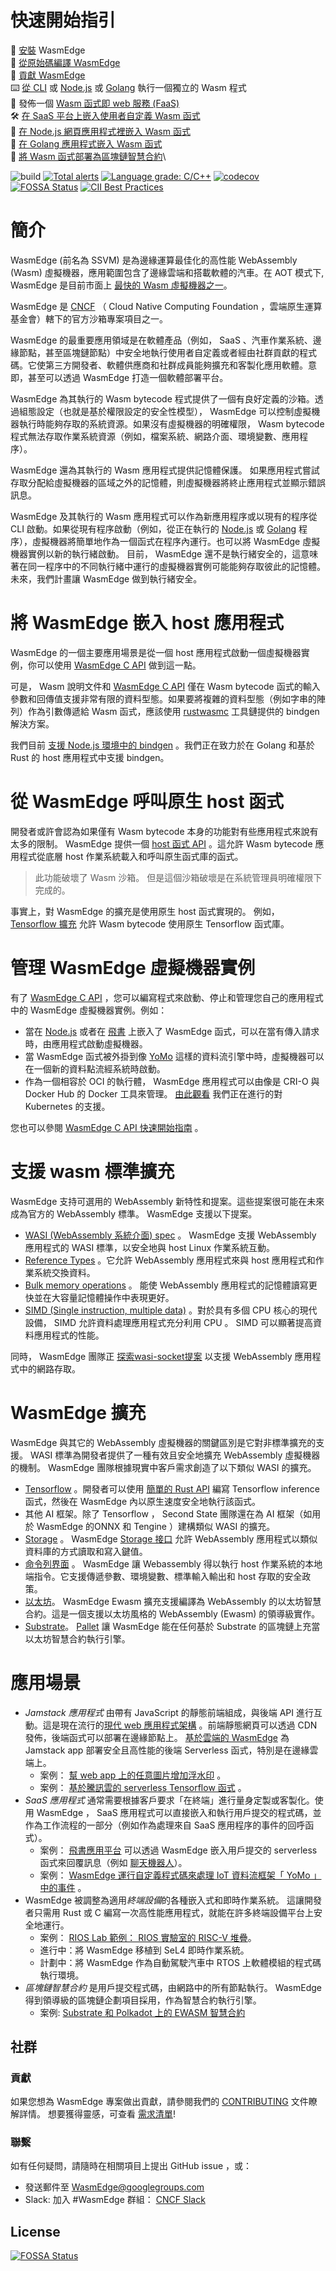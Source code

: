 
# 快速開始指引

🚀 [安裝](docs/install.md) WasmEdge\
🤖 [從原始碼編譯 WasmEdge](docs/build.md)\
🤖 [貢獻 WasmEdge](docs/contribution.md)\
⌨️ [從 CLI](docs/run.md)  或 [Node.js](https://github.com/second-state/wasm-learning/tree/master/ssvm/file-example) 或 [Golang](https://github.com/second-state/WasmEdge-go/tree/master/examples/go_mtcnn) 執行一個獨立的 Wasm 程式\
💭 發佈一個 [Wasm 函式即 web 服務 (FaaS)](https://www.secondstate.io/articles/getting-started-with-function-as-a-service-in-rust/)\
🛠 [在 SaaS 平台上嵌入使用者自定義 Wasm 函式](http://reactor.secondstate.info/zh/docs/user-create-a-bot.html)\
🔩 [在 Node.js 網頁應用程式裡嵌入 Wasm 函式](https://www.secondstate.io/articles/getting-started-with-rust-function/)\
🔌 [在 Golang 應用程式嵌入 Wasm 函式](https://github.com/second-state/WasmEdge-go/tree/master/examples/go_PassBytes)\
🔗 [將 Wasm 函式部署為區塊鏈智慧合約](https://medium.com/ethereum-on-steroids/running-ethereum-smart-contracts-in-a-substrate-blockchain-56fbc27fc95a)\

![build](https://github.com/WasmEdge/WasmEdge/workflows/build/badge.svg)
[![Total alerts](https://img.shields.io/lgtm/alerts/g/WasmEdge/WasmEdge.svg?logo=lgtm&logoWidth=18)](https://lgtm.com/projects/g/WasmEdge/WasmEdge/alerts/)
[![Language grade: C/C++](https://img.shields.io/lgtm/grade/cpp/g/WasmEdge/WasmEdge.svg?logo=lgtm&logoWidth=18)](https://lgtm.com/projects/g/WasmEdge/WasmEdge/context:cpp)
[![codecov](https://codecov.io/gh/WasmEdge/WasmEdge/branch/master/graph/badge.svg)](https://codecov.io/gh/WasmEdge/WasmEdge)
[![FOSSA Status](https://app.fossa.com/api/projects/git%2Bgithub.com%2FWasmEdge%2FWasmEdge.svg?type=shield)](https://app.fossa.com/projects/git%2Bgithub.com%2FWasmEdge%2FWasmEdge?ref=badge_shield)
[![CII Best Practices](https://bestpractices.coreinfrastructure.org/projects/5059/badge)](https://bestpractices.coreinfrastructure.org/projects/5059)

# 簡介

WasmEdge (前名為 SSVM) 是為邊緣運算最佳化的高性能 WebAssembly (Wasm) 虛擬機器，應用範圍包含了邊緣雲端和搭載軟體的汽車。在 AOT 模式下, WasmEdge 是目前市面上 [最快的 Wasm 虛擬機器之一](https://ieeexplore.ieee.org/document/9214403)。

WasmEdge 是 [CNCF](https://www.cncf.io/) （ Cloud Native Computing Foundation ，雲端原生運算基金會）轄下的官方沙箱專案項目之一。

WasmEdge 的最重要應用領域是在軟體產品（例如， SaaS 、汽車作業系統、邊緣節點，甚至區塊鏈節點）中安全地執行使用者自定義或者經由社群貢獻的程式碼。它使第三方開發者、軟體供應商和社群成員能夠擴充和客製化應用軟體。意即，甚至可以透過 WasmEdge 打造一個軟體部署平台。

WasmEdge 為其執行的 Wasm bytecode 程式提供了一個有良好定義的沙箱。透過組態設定（也就是基於權限設定的安全性模型）， WasmEdge 可以控制虛擬機器執行時能夠存取的系統資源。如果沒有虛擬機器的明確權限， Wasm bytecode 程式無法存取作業系統資源（例如，檔案系統、網路介面、環境變數、應用程序）。

WasmEdge 還為其執行的 Wasm 應用程式提供記憶體保護。 如果應用程式嘗試存取分配給虛擬機器的區域之外的記憶體，則虛擬機器將終止應用程式並顯示錯誤訊息。

WasmEdge 及其執行的 Wasm 應用程式可以作為新應用程序或以現有的程序從 CLI 啟動。如果從現有程序啟動（例如，從正在執行的 [Node.js](https://www.secondstate.io/articles/getting-started-with-rust-function/) 或 [Golang](https://github.com/second-state/wasmedge-go) 程序），虛擬機器將簡單地作為一個函式在程序內運行。也可以將 WasmEdge 虛擬機器實例以新的執行緒啟動。 目前， WasmEdge 還不是執行緒安全的，這意味著在同一程序中的不同執行緒中運行的虛擬機器實例可能能夠存取彼此的記憶體。 未來，我們計畫讓 WasmEdge 做到執行緒安全。


# 將 WasmEdge 嵌入 host 應用程式

WasmEdge 的一個主要應用場景是從一個 host 應用程式啟動一個虛擬機器實例，你可以使用 [WasmEdge C API](https://github.com/WasmEdge/WasmEdge/blob/master/include/api/wasmedge/wasmedge.h) 做到這一點。

可是， Wasm 說明文件和 [WasmEdge C API](https://github.com/WasmEdge/WasmEdge/blob/master/include/api/wasmedge/wasmedge.h) 僅在 Wasm bytecode 函式的輸入參數和回傳值支援非常有限的資料型態。如果要將複雜的資料型態（例如字串的陣列）作為引數傳遞給 Wasm 函式，應該使用 [rustwasmc](https://github.com/second-state/rustwasmc) 工具鏈提供的 bindgen 解決方案。

我們目前 [支援 Node.js 環境中的 bindgen](https://www.secondstate.io/articles/getting-started-with-rust-function/) 。我們正在致力於在 Golang 和基於 Rust 的 host 應用程式中支援 bindgen。

# 從 WasmEdge 呼叫原生 host 函式

開發者或許會認為如果僅有 Wasm bytecode 本身的功能對有些應用程式來說有太多的限制。 WasmEdge 提供一個 [host 函式 API](https://github.com/WasmEdge/WasmEdge/blob/master/docs/host_function.md) 。這允許 Wasm bytecode 應用程式從底層 host 作業系統載入和呼叫原生函式庫的函式。

>此功能破壞了 Wasm 沙箱。 但是這個沙箱破壞是在系統管理員明確權限下完成的。

事實上，對 WasmEdge 的擴充是使用原生 host 函式實現的。 例如， [Tensorflow 擴充](https://www.secondstate.io/articles/wasi-tensorflow/) 允許 Wasm bytecode 使用原生 Tensorflow 函式庫。

# 管理 WasmEdge 虛擬機器實例

有了 [WasmEdge C API](docs/c_api.md) ，您可以編寫程式來啟動、停止和管理您自己的應用程式中的 WasmEdge 虛擬機器實例。例如：

* 當在 [Node.js](https://www.secondstate.io/articles/getting-started-with-rust-function/) 或者在 [飛書](http://reactor.secondstate.info/zh/docs/user-create-a-bot.html) 上嵌入了 WasmEdge 函式，可以在當有傳入請求時，由應用程式啟動虛擬機器。
* 當 WasmEdge 函式被外掛到像 [YoMo](https://github.com/yomorun/yomo-flow-ssvm-example) 這樣的資料流引擎中時，虛擬機器可以在一個新的資料點流經系統時啟動。
* 作為一個相容於 OCI 的執行體， WasmEdge 應用程式可以由像是 CRI-O 與 Docker Hub 的 Docker 工具來管理。 [由此觀看](https://github.com/second-state/runw) 我們正在進行的對 Kubernetes 的支援。

您也可以參閱 [WasmEdge C API 快速開始指南](docs/c_api_quick_start.md) 。

# 支援 wasm 標準擴充

WasmEdge 支持可選用的 WebAssembly 新特性和提案。這些提案很可能在未來成為官方的 WebAssembly 標準。 WasmEdge 支援以下提案。

* [WASI (WebAssembly 系統介面) spec](https://github.com/WebAssembly/WASI) 。 WasmEdge 支援 WebAssembly 應用程式的 WASI 標準，以安全地與 host Linux 作業系統互動。
* [Reference Types](https://webassembly.github.io/reference-types/core/) 。它允許 WebAssembly 應用程式來與 host 應用程式和作業系統交換資料。
* [Bulk memory operations](https://github.com/WebAssembly/bulk-memory-operations/blob/master/proposals/bulk-memory-operations/Overview.md) 。 能使 WebAssembly 應用程式的記憶體讀寫更快並在大容量記憶體操作中表現更好。
* [SIMD (Single instruction, multiple data)](https://github.com/second-state/SSVM/blob/master/docs/simd.md) 。對於具有多個 CPU 核心的現代設備， SIMD 允許資料處理應用程式充分利用 CPU 。 SIMD 可以顯著提高資料應用程式的性能。

同時， WasmEdge 團隊正 [探索wasi-socket提案](https://github.com/second-state/w13e_wasi_socket) 以支援 WebAssembly 應用程式中的網路存取。

# WasmEdge 擴充

WasmEdge 與其它的 WebAssembly 虛擬機器的關鍵區別是它對非標準擴充的支援。 WASI 標準為開發者提供了一種有效且安全地擴充 WebAssembly 虛擬機器的機制。 WasmEdge 團隊根據現實中客戶需求創造了以下類似 WASI 的擴充。

* [Tensorflow](https://github.com/second-state/wasmedge-tensorflow) 。開發者可以使用 [簡單的 Rust API](https://crates.io/crates/wasmedge_tensorflow_interface) 編寫 Tensorflow inference 函式，然後在 WasmEdge 內以原生速度安全地執行該函式。
* 其他 AI 框架。除了 Tensorflow ， Second State 團隊還在為 AI 框架（如用於 WasmEdge 的ONNX 和 Tengine ）建構類似 WASI 的擴充。
* [Storage](https://github.com/second-state/wasmedge-storage) 。 WasmEdge [Storage 接口](https://github.com/second-state/rust_native_storage_library) 允許 WebAssembly 應用程式以類似資料庫的方式讀取和寫入鍵值。
* [命令列界面](https://github.com/second-state/wasmedge_process_interface) 。 WasmEdge 讓 Webassembly 得以執行 host 作業系統的本地端指令。它支援傳遞參數、環境變數、標準輸入輸出和 host 存取的安全政策。
* [以太坊](https://github.com/second-state/wasmedge-evmc)。 WasmEdge Ewasm 擴充支援編譯為 WebAssembly 的以太坊智慧合約。這是一個支援以太坊風格的 WebAssembly (Ewasm) 的領導級實作。
* [Substrate](https://github.com/second-state/substrate-ssvm-node)。 [Pallet](https://github.com/second-state/pallet-ssvm) 讓 WasmEdge 能在任何基於 Substrate 的區塊鏈上充當以太坊智慧合約執行引擎。


# 應用場景

* *Jamstack 應用程式* 由帶有 JavaScript 的靜態前端組成，與後端 API 進行互動。這是現在流行的[現代 web 應用程式架構](https://jamstack.org/) 。前端靜態網頁可以透過 CDN 發佈，後端函式可以部署在邊緣節點上。 [基於雲端的 WasmEdge](https://www.secondstate.io/faas/) 為 Jamstack app 部署安全且高性能的後端 Serverless 函式，特別是在邊緣雲端上。
  * 案例： [幫 web app 上的任意圖片增加浮水印](https://second-state.github.io/wasm-learning/faas/watermark/html/index.html) 。
  * 案例： [基於騰訊雲的 serverless Tensorflow 函式](https://github.com/second-state/tencent-tensorflow-scf) 。
* *SaaS 應用程式* 通常需要根據客戶要求「在終端」進行量身定製或客製化。使用 WasmEdge ， SaaS 應用程式可以直接嵌入和執行用戶提交的程式碼，並作為工作流程的一部分（例如作為處理來自 SaaS 應用程序的事件的回呼函式）。
  * 案例： [飛書應用平台](http://reactor.secondstate.info/zh/docs/user-create-a-bot.html) 可以透過 WasmEdge 嵌入用戶提交的 serverless 函式來回覆訊息（例如 [聊天機器人](https://app.feishu.cn/app/cli_a08fe99f8169900d)）。
  * 案例： [WasmEdge 運行自定義程式碼來處理 IoT 資料流框架「 YoMo 」中的事件](https://github.com/yomorun/yomo-flow-ssvm-example) 。
* WasmEdge 被調整為適用*終端設備*的各種嵌入式和即時作業系統。 這讓開發者只需用 Rust 或 C 編寫一次高性能應用程式，就能在許多終端設備平台上安全地運行。
  * 案例： [RIOS Lab 範例： RIOS 實驗室的 RISC-V 堆疊](https://rioslab.org/)。
  * 進行中：將 WasmEdge 移植到 SeL4 即時作業系統。
  * 計劃中：將 WasmEdge 作為自動駕駛汽車中 RTOS 上軟體模組的程式碼執行環境。
* *區塊鏈智慧合約* 是用戶提交程式碼，由網路中的所有節點執行。 WasmEdge 得到領導級的區塊鏈企劃項目採用，作為智慧合約執行引擎。
  * 案例: [Substrate 和 Polkadot 上的 EWASM 智慧合約](https://github.com/ParaState/substrate-ssvm-node)
  
  
## 社群

### 貢獻

如果您想為 WasmEdge 專案做出貢獻，請參閱我們的 [CONTRIBUTING](docs/CONTRIBUTING.md) 文件瞭解詳情。 想要獲得靈感，可查看 [需求清單](docs/wish_list.md)!

### 聯繫

如有任何疑問，請隨時在相關項目上提出 GitHub issue ，或：

* 發送郵件至 [WasmEdge@googlegroups.com](https://groups.google.com/g/wasmedge/)
* Slack: 加入 #WasmEdge 群組： [CNCF Slack](https://slack.cncf.io/)

## License
[![FOSSA Status](https://app.fossa.com/api/projects/git%2Bgithub.com%2FWasmEdge%2FWasmEdge.svg?type=large)](https://app.fossa.com/projects/git%2Bgithub.com%2FWasmEdge%2FWasmEdge?ref=badge_large)
